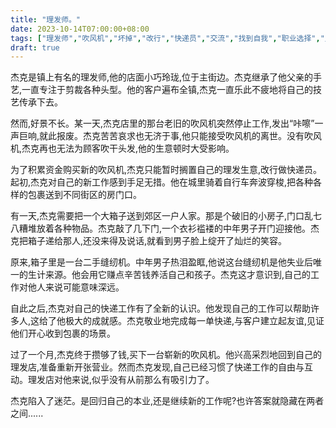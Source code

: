 ```yaml
---
title: "理发师。"
date: 2023-10-14T07:00:00+08:00
tags: ["理发师","吹风机","坏掉","改行","快递员","交流","找到自我","职业选择","人生经历","Claude"]
draft: true
--- 
```


杰克是镇上有名的理发师,他的店面小巧玲珑,位于主街边。杰克继承了他父亲的手艺,一直专注于剪裁各种头型。他的客户遍布全镇,杰克一直乐此不疲地将自己的技艺传承下去。

然而,好景不长。某一天,杰克店里的那台老旧的吹风机突然停止工作,发出“咔嚓”一声巨响,就此报废。杰克苦苦哀求也无济于事,他只能接受吹风机的离世。没有吹风机,杰克再也无法为顾客吹干头发,他的生意顿时大受影响。

为了积累资金购买新的吹风机,杰克只能暂时搁置自己的理发生意,改行做快递员。起初,杰克对自己的新工作感到手足无措。他在城里骑着自行车奔波穿梭,把各种各样的包裹送到不同街区的房门口。

有一天,杰克需要把一个大箱子送到郊区一户人家。那是个破旧的小房子,门口乱七八糟堆放着各种物品。杰克敲了几下门,一个衣衫褴褛的中年男子开门迎接他。杰克把箱子递给那人,还没来得及说话,就看到男子脸上绽开了灿烂的笑容。

原来,箱子里是一台二手缝纫机。中年男子热泪盈眶,他说这台缝纫机是他失业后唯一的生计来源。他会用它赚点辛苦钱养活自己和孩子。杰克这才意识到,自己的工作对他人来说可能意味深远。

自此之后,杰克对自己的快递工作有了全新的认识。他发现自己的工作可以帮助许多人,这给了他极大的成就感。杰克敬业地完成每一单快递,与客户建立起友谊,见证他们开心收到包裹的场景。

过了一个月,杰克终于攒够了钱,买下一台崭新的吹风机。他兴高采烈地回到自己的理发店,准备重新开张营业。然而杰克发现,自己已经习惯了快递工作的自由与互动。理发店对他来说,似乎没有从前那么有吸引力了。

杰克陷入了迷茫。是回归自己的本业,还是继续新的工作呢?也许答案就隐藏在两者之间......

